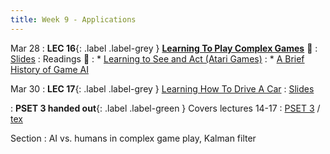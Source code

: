 ```yaml
---
title: Week 9 - Applications
---
```


Mar 28
: **LEC 16**{: .label .label-grey } **[Learning To Play Complex Games](https://harvard.hosted.panopto.com/Panopto/Pages/Viewer.aspx?id=01835437-61ee-4a81-83eb-ae2b01612502)** 🎥
  : [Slides](https://canvas.harvard.edu/files/14629500/download?download_frd=1)
: Readings 📖
: * [Learning to See and Act (Atari Games)](https://canvas.harvard.edu/files/14620021/download?download_frd=1)
: * [A Brief History of Game AI](https://www.andreykurenkov.com/writing/ai/a-brief-history-of-game-ai/)

Mar 30
: **LEC 17**{: .label .label-grey } [Learning How To Drive A Car](#)
  : [Slides](https://canvas.harvard.edu/files/14647593/download?download_frd=1)

: **PSET 3 handed out**{: .label .label-green } Covers lectures 14-17
  : [PSET 3](https://canvas.harvard.edu/files/14655618/download?download_frd=1) / [tex](https://canvas.harvard.edu/files/14655619/download?download_frd=1)

Section
: AI vs. humans in complex game play, Kalman filter
